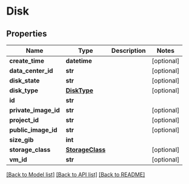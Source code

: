 # Disk

## Properties
Name | Type | Description | Notes
------------ | ------------- | ------------- | -------------
**create_time** | **datetime** |  | [optional] 
**data_center_id** | **str** |  | [optional] 
**disk_state** | **str** |  | [optional] 
**disk_type** | [**DiskType**](DiskType.md) |  | [optional] 
**id** | **str** |  | 
**private_image_id** | **str** |  | [optional] 
**project_id** | **str** |  | [optional] 
**public_image_id** | **str** |  | [optional] 
**size_gib** | **int** |  | 
**storage_class** | [**StorageClass**](StorageClass.md) |  | [optional] 
**vm_id** | **str** |  | [optional] 

[[Back to Model list]](../README.md#documentation-for-models) [[Back to API list]](../README.md#documentation-for-api-endpoints) [[Back to README]](../README.md)



